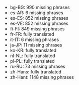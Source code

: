 - bg-BG: 990 missing phrases
- es-AR: 6 missing phrases
- es-ES: 852 missing phrases
- es-VE: 852 missing phrases
- fi-FI: 849 missing phrases
- fr-FR: fully translated
- it-IT: 6 missing phrases
- ja-JP: 11 missing phrases
- ko-KR: fully translated
- nl-NL: fully translated
- pl-PL: fully translated
- ru-RU: 73 missing phrases
- zh-Hans: fully translated
- zh-Hant: 1148 missing phrases
